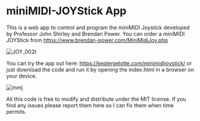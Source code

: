 # miniMIDI-JOYStick App

This is a web app to control and program the miniMIDI Joystick developed by Professor John Shirley and Brendan Power. You can order a miniMIDI JOYStick from https://www.brendan-power.com/MiniMidiJoy.php

![JOY_002t](https://user-images.githubusercontent.com/29983796/149365324-ae50a19b-8e3e-45f8-aa7f-20c6c0f16c5f.jpg)

You can try the app out here: https://keplergelotte.com/minimidijoystick/ or just download the code and run it by opening the index.html in a browser on your device.

![mmj](https://user-images.githubusercontent.com/29983796/149282307-ae0c3a57-2b68-481b-82f7-6a92b4bed947.png)


All this code is free to modify and distribute under the MIT license. If you find any issues please report them here so I can fix them when time permits.
